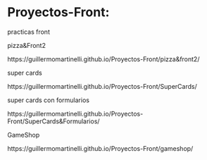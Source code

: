 # Proyectos-Front:

  practicas front
  <p>pizza&Front2</p> 
  <p>https://guillermomartinelli.github.io/Proyectos-Front/pizza&front2/</p>
  <p>super cards</p>
  <p>https://guillermomartinelli.github.io/Proyectos-Front/SuperCards/</p>
  <p>super cards con formularios</p>
  <p>https://guillermomartinelli.github.io/Proyectos-Front/SuperCards&Formularios/</p>
  <p>GameShop</P>
  <p>https://guillermomartinelli.github.io/Proyectos-Front/gameshop/</p>
